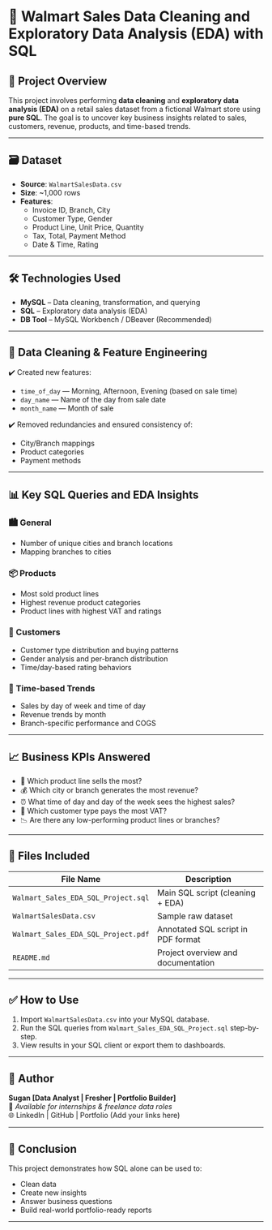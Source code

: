# 🛒 Walmart Sales Data Cleaning and Exploratory Data Analysis (EDA) with SQL

## 📌 Project Overview

This project involves performing **data cleaning** and **exploratory data analysis (EDA)** on a retail sales dataset from a fictional Walmart store using **pure SQL**. The goal is to uncover key business insights related to sales, customers, revenue, products, and time-based trends.

---

## 🗃️ Dataset

- **Source**: `WalmartSalesData.csv`
- **Size**: ~1,000 rows
- **Features**:
  - Invoice ID, Branch, City
  - Customer Type, Gender
  - Product Line, Unit Price, Quantity
  - Tax, Total, Payment Method
  - Date & Time, Rating

---

## 🛠️ Technologies Used

- **MySQL** – Data cleaning, transformation, and querying
- **SQL** – Exploratory data analysis (EDA)
- **DB Tool** – MySQL Workbench / DBeaver (Recommended)

---

## 🔧 Data Cleaning & Feature Engineering

✔️ Created new features:
- `time_of_day` — Morning, Afternoon, Evening (based on sale time)  
- `day_name` — Name of the day from sale date  
- `month_name` — Month of sale  

✔️ Removed redundancies and ensured consistency of:
- City/Branch mappings  
- Product categories  
- Payment methods  

---

## 📊 Key SQL Queries and EDA Insights

### 🏙️ General
- Number of unique cities and branch locations
- Mapping branches to cities

### 📦 Products
- Most sold product lines
- Highest revenue product categories
- Product lines with highest VAT and ratings

### 👥 Customers
- Customer type distribution and buying patterns
- Gender analysis and per-branch distribution
- Time/day-based rating behaviors

### 📅 Time-based Trends
- Sales by day of week and time of day
- Revenue trends by month
- Branch-specific performance and COGS

---

## 📈 Business KPIs Answered

- 📌 Which product line sells the most?
- 💰 Which city or branch generates the most revenue?
- ⏰ What time of day and day of the week sees the highest sales?
- 🧾 Which customer type pays the most VAT?
- 📉 Are there any low-performing product lines or branches?

---

## 📁 Files Included

| File Name                         | Description                                |
|----------------------------------|--------------------------------------------|
| `Walmart_Sales_EDA_SQL_Project.sql` | Main SQL script (cleaning + EDA)         |
| `WalmartSalesData.csv`           | Sample raw dataset                         |
| `Walmart_Sales_EDA_SQL_Project.pdf` | Annotated SQL script in PDF format      |
| `README.md`                      | Project overview and documentation         |

---

## ✅ How to Use

1. Import `WalmartSalesData.csv` into your MySQL database.
2. Run the SQL queries from `Walmart_Sales_EDA_SQL_Project.sql` step-by-step.
3. View results in your SQL client or export them to dashboards.

---

## 💼 Author

**Sugan [Data Analyst | Fresher | Portfolio Builder]**  
📧 *Available for internships & freelance data roles*  
🌐 LinkedIn | GitHub | Portfolio (Add your links here)

---

## 🏁 Conclusion

This project demonstrates how SQL alone can be used to:
- Clean data
- Create new insights
- Answer business questions
- Build real-world portfolio-ready reports

---

